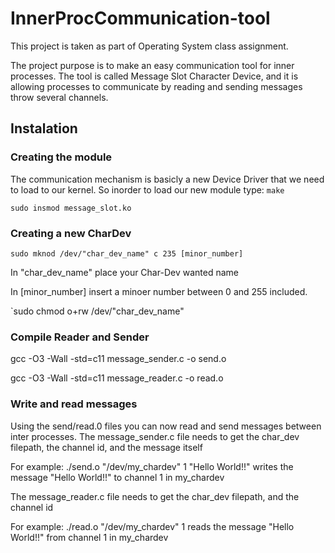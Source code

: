 # InnerProcCommunication-tool
This project is taken as part of Operating System class assignment.

The project purpose is to make an easy communication tool for inner processes.
The tool is called Message Slot Character Device, 
and it is allowing processes to communicate by reading and sending messages throw several channels.

## Instalation

### Creating the module
The communication mechanism is basicly a new Device Driver that we need to load to our kernel.
So inorder to load our new module type:
`make` <br />

`sudo insmod message_slot.ko` <br />

### Creating a new CharDev
`sudo mknod /dev/"char_dev_name" c 235 [minor_number]`

In "char_dev_name" place your Char-Dev wanted name

In [minor_number] insert a minoer number between 0 and 255 included.

`sudo chmod o+rw /dev/"char_dev_name"

### Compile Reader and Sender

gcc -O3 -Wall -std=c11 message_sender.c -o send.o

gcc -O3 -Wall -std=c11 message_reader.c -o read.o


### Write and read messages
Using the send/read.0 files you can now read and send messages between inter processes.
The message_sender.c file needs to get the char_dev filepath, the channel id, and the message itself

For example:
./send.o "/dev/my_chardev" 1 "Hello World!!"
writes the message "Hello World!!" to channel 1 in my_chardev

The message_reader.c file needs to get the char_dev filepath, and the channel id

For example:
./read.o "/dev/my_chardev" 1
reads the message "Hello World!!" from channel 1 in my_chardev


